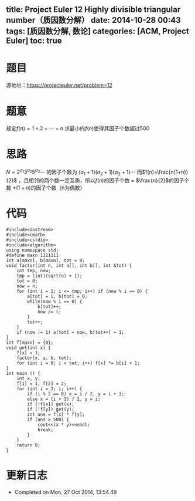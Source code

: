 title: Project Euler 12 Highly divisible triangular number（质因数分解）
date: 2014-10-28 00:43
tags: [质因数分解, 数论]
categories: [ACM, Project Euler]
toc: true
---
# 题目	
源地址：https://projecteuler.net/problem=12

# 题意
规定$f(n)=1+2+\cdots+n$
求最小的$f(n)$使得其因子个数超过500

# 思路
$N=2^{a_1}3^{a_2}5^{a_3}\cdots$ 的因子个数为 $(a_1+1)(a_2+1)(a_3+1)\cdots$
而$f(n)=\frac{n(1+n)}{2}$ ，且相邻的两个数一定互质，所以$f(n)$的因子个数 = $\frac{n}{2}$的因子个数 $*(1+n)$的因子个数（n为偶数）

<!--more-->

# 代码
```
#include<iostream>
#include<cmath>
#include<cstdio>
#include<algorithm>
using namespace std;
#define maxn 1111111
int a[maxn], b[maxn], tot = 0;
void factor(int n, int a[], int b[], int &tot) {
    int tmp, now;
    tmp = (int)(sqrt(n) + 1);
    tot = 0;
    now = n;
    for (int i = 2; i <= tmp; i++) if (now % i == 0) {
        a[tot] = i, b[tot] = 0;
        while(now % i == 0) {
            b[tot]++;
            now /= i;
        }
        tot++;
    }
    if (now != 1) a[tot] = now, b[tot++] = 1;
}
int f[maxn] = {0};
void get(int x) {
    f[x] = 1;
    factor(x, a, b, tot);
    for (int i = 0; i < tot; i++) f[x] *= b[i] + 1;
}
int main () {
    int x, y;
    f[1] = 1, f[2] = 2;
    for (int i = 3; i; i++) {
        if (i % 2 == 0) x = i / 2, y = i + 1;
        else x = (i + 1) / 2, y = i;
        if (!f[x]) get(x);
        if (!f[y]) get(y);
        int ans = f[x] * f[y];
        if (ans > 500) {
            cout<<(x * y)<<endl;
            break;
        }
    }
    return 0;
}
```

# 更新日志
- Completed on Mon, 27 Oct 2014, 13:54.49
